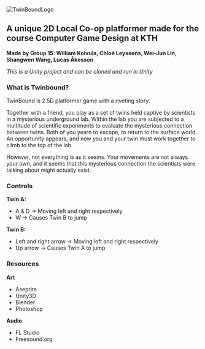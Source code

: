 ![TwinBoundLogo](https://github.com/user-attachments/assets/54022387-1e38-4b2e-905a-6e0dc0c0778a)
## A unique 2D Local Co-op platformer made for the course Computer Game Design at KTH
**Made by Group 15: William Koivula, Chloé Leyssens, Wei-Jun Lin, Shangwen Wang, Lucas Åkesson**

*This is a Unity project and can be cloned and run in Unity*

### What is Twinbound?
TwinBound is 2.5D platformer game with a riveting story.

Together with a friend, you play as a set of twins held captive by scientists in a mysterious underground lab. Within the lab you are subjected to a multitude of scientific experiments to evaluate the mysterious connection between twins. Both of you yearn to escape,  to return to the surface world. An opportunity appears, and now you and your twin must work  together to climb to the top of the lab.

However, not everything is as it seems. Your movements are not always your own, and it seems that this mysterious connection the scientists were talking about might actually exist.

### Controls
**Twin A:**
- A & D -> Moving left and right respectively
- W -> Causes Twin B to jump

**Twin B:**
- Left and right arrow -> Moving left and right respectively
- Up arrow -> Causes Twin A to jump

### Resources
**Art**
- Aseprite
- Unity3D
- Blender
- Photoshop

**Audio**
- FL Studio
- Freesound.org

